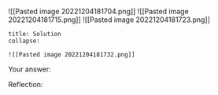 ![[Pasted image 20221204181704.png]]
![[Pasted image 20221204181715.png]]
![[Pasted image 20221204181723.png]]
```ad-note
title: Solution
collapse:

![[Pasted image 20221204181732.png]]
```

Your answer:

Reflection:
